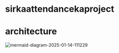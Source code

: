 # sirkaattendancekaproject
# architecture

![mermaid-diagram-2025-01-14-111229](https://github.com/user-attachments/assets/a9e1e903-5a18-471c-bdb1-b93737af1933)
